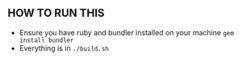 HOW TO RUN THIS
---

- Ensure you have ruby and bundler installed on your machine `gem install bundler`
- Everything is in `./build.sh`
